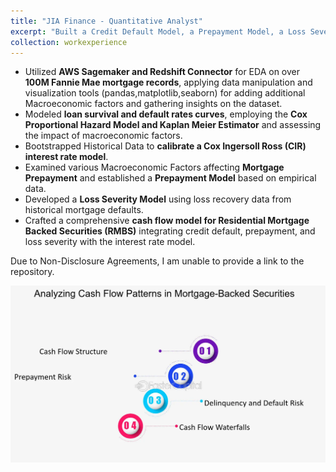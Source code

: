```yaml
---
title: "JIA Finance - Quantitative Analyst"
excerpt: "Built a Credit Default Model, a Prepayment Model, a Loss Severity model and Calibrated a Cox-Ingersoll-Ross Interest rate Model to model and price Mortgage Backed Securities"
collection: workexperience
---
```


- Utilized **AWS Sagemaker and Redshift Connector** for EDA on over **100M Fannie Mae mortgage records**, applying data manipulation and visualization tools (pandas,matplotlib,seaborn) for adding additional Macroeconomic factors and gathering insights on the dataset.
- Modeled **loan survival and default rates curves**, employing the **Cox Proportional Hazard Model and Kaplan Meier Estimator** and assessing the impact of macroeconomic factors.
- Bootstrapped Historical Data to **calibrate a Cox Ingersoll Ross (CIR) interest rate model**.
- Examined various Macroeconomic Factors affecting **Mortgage Prepayment** and established a **Prepayment Model** based on empirical data.
- Developed a **Loss Severity Model** using loss recovery data from historical mortgage defaults.
- Crafted a comprehensive **cash flow model for Residential Mortgage Backed Securities (RMBS)** integrating credit default, prepayment, and loss severity with the interest rate model.

Due to Non-Disclosure Agreements, I am unable to provide a link to the repository.

![MBS](/images/workexperience/MBS.png)
